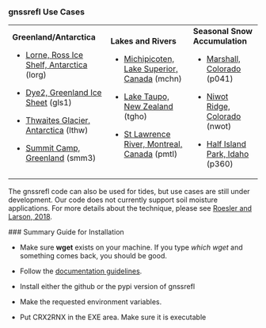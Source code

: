 ### gnssrefl Use Cases 

<table>
<TR>
<TD>
<B>Greenland/Antarctica</B>

* [Lorne, Ross Ice Shelf, Antarctica](use_cases/use_lorg.md) (lorg)

* [Dye2, Greenland Ice Sheet](use_cases/use_gls1.md) (gls1)

* [Thwaites Glacier, Antarctica](use_cases/use_lthw.md) (lthw)

* [Summit Camp, Greenland](use_cases/use_smm3.md) (smm3)

</TD>
<td>
<B>Lakes and Rivers</B>

* [Michipicoten, Lake Superior, Canada](use_cases/use_mchn.md) (mchn)

* [Lake Taupo, New Zealand](use_cases/use_tgho.md) (tgho)

* [St Lawrence River, Montreal, Canada](use_cases/pmtl_use.md) (pmtl)
</TD>

<TD>
<B>Seasonal Snow Accumulation</B>

* [Marshall, Colorado](use_cases/use_p041.md) (p041)

* [Niwot Ridge, Colorado](use_cases/use_nwot.md) (nwot)

* [Half Island Park, Idaho](use_cases/use_p360) (p360)

</TD>
</TR>
</Table>

The gnssrefl code can also be used for tides, but use cases are still under development. 
Our code does not currently support soil moisture applications.
For more details about the technique, please see [Roesler and Larson, 2018](https://link.springer.com/article/10.1007/s10291-018-0744-8). 
<P>
### Summary Guide for Installation 

* Make sure **wget** exists on your machine.  If you type *which wget* and something comes back, you should be good.

* Follow the [documentation guidelines](https://github.com/kristinemlarson/gnssrefl). 

* Install either the github or the pypi version of gnssrefl

* Make the requested environment variables. 

* Put CRX2RNX in the EXE area. Make sure it is executable

